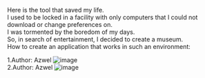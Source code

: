 Here is the tool that saved my life.<br>
I used to be locked in a facility with only computers that I could not download or change preferences on.<br> 
I was tormented by the boredom of my days.<br>
So, in search of entertainment, I decided to create a museum.<br>
How to create an application that works in such an environment:


1.Author: Azwel
![image](https://github.com/matahino/drawing/assets/96413690/90a1ad73-c433-43aa-aea2-5a399cd67846)<br>
2.Author: Azwel
![image](https://github.com/matahino/drawing/assets/96413690/20f2b01e-15e9-4eb2-bdbe-91bc3260cb90)
